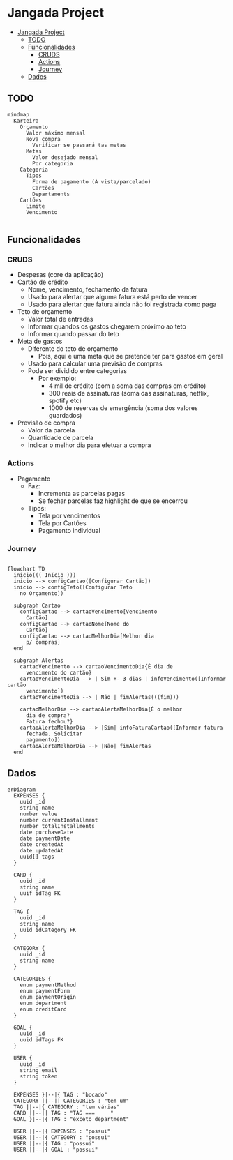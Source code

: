# Jangada Project

- [Jangada Project](#jangada-project)
  - [TODO](#todo)
  - [Funcionalidades](#funcionalidades)
    - [CRUDS](#cruds)
    - [Actions](#actions)
    - [Journey](#journey)
  - [Dados](#dados)

## TODO

```mermaid
mindmap
  Karteira
    Orçamento
      Valor máximo mensal
      Nova compra
        Verificar se passará tas metas
      Metas
        Valor desejado mensal
        Por categoria
    Categoria
      Tipos
        Forma de pagamento (A vista/parcelado)
        Cartões
        Departaments
    Cartões
      Limite
      Vencimento


```

## Funcionalidades

### CRUDS

- Despesas (core da aplicação)
- Cartão de crédito
  - Nome, vencimento, fechamento da fatura
  - Usado para alertar que alguma fatura está perto de vencer
  - Usado para alertar que fatura ainda não foi registrada como paga
- Teto de orçamento
  - Valor total de entradas
  - Informar quandos os gastos chegarem próximo ao teto
  - Informar quando passar do teto
- Meta de gastos
  - Diferente do teto de orçamento
    - Pois, aqui é uma meta que se pretende ter para gastos em geral
  - Usado para calcular uma previsão de compras
  - Pode ser dividido entre categorias
    - Por exemplo:
      - 4 mil de crédito (com a soma das compras em crédito)
      - 300 reais de assinaturas (soma das assinaturas, netflix, spotify etc)
      - 1000 de reservas de emergência (soma dos valores guardados)
- Previsão de compra
  - Valor da parcela
  - Quantidade de parcela
  - Indicar o melhor dia para efetuar a compra

### Actions

- Pagamento
  - Faz:
    - Incrementa as parcelas pagas
    - Se fechar parcelas faz highlight de que se encerrou
  - Tipos:
    - Tela por vencimentos
    - Tela por Cartões
    - Pagamento individual

### Journey

```mermaid

flowchart TD
  inicio((( Início )))
  inicio --> configCartao([Configurar Cartão])
  inicio --> configTeto([Configurar Teto
    no Orçamento])

  subgraph Cartao
    configCartao --> cartaoVencimento[Vencimento
      Cartão]
    configCartao --> cartaoNome[Nome do
      Cartão]
    configCartao --> cartaoMelhorDia[Melhor dia
      p/ compras]
  end

  subgraph Alertas
    cartaoVencimento --> cartaoVencimentoDia{É dia de
      vencimento do cartão}
    cartaoVencimentoDia --> | Sim +- 3 dias | infoVencimento([Informar cartão
      vencimento])
    cartaoVencimentoDia --> | Não | fimAlertas(((fim)))

    cartaoMelhorDia --> cartaoAlertaMelhorDia{É o melhor
      dia de compra?
      Fatura fechou?}
    cartaoAlertaMelhorDia --> |Sim| infoFaturaCartao([Informar fatura
      fechada. Solicitar
      pagamento])
    cartaoAlertaMelhorDia --> |Não| fimAlertas
  end
```

## Dados

```mermaid
erDiagram
  EXPENSES {
    uuid _id
    string name
    number value
    number currentInstallment
    number totalInstallments
    date purchaseDate
    date paymentDate
    date createdAt
    date updatedAt
    uuid[] tags
  }

  CARD {
    uuid _id
    string name
    uuif idTag FK
  }

  TAG {
    uuid _id
    string name
    uuid idCategory FK
  }

  CATEGORY {
    uuid _id
    string name
  }

  CATEGORIES {
    enum paymentMethod
    enum paymentForm
    enum paymentOrigin
    enum department
    enum creditCard
  }

  GOAL {
    uuid _id
    uuid idTags FK
  }

  USER {
    uuid _id
    string email
    string token
  }

  EXPENSES }|--|{ TAG : "bocado"
  CATEGORY ||--|| CATEGORIES : "tem um"
  TAG ||--|{ CATEGORY : "tem várias"
  CARD ||--|| TAG : "TAG ===     "
  GOAL }|--|{ TAG : "exceto department"

  USER ||--|{ EXPENSES : "possui"
  USER ||--|{ CATEGORY : "possui"
  USER ||--|{ TAG : "possui"
  USER ||--|{ GOAL : "possui"
```
